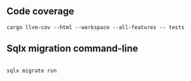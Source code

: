 ## Code coverage
```shell
cargo llvm-cov --html --workspace --all-features -- tests
```
## Sqlx migration command-line
```shell

sqlx migrate run
```
